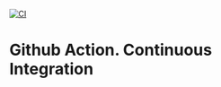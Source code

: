 [![CI](https://github.com/ShvetsDima/GithubActions/actions/workflows/swf.yml/badge.svg)](https://github.com/ShvetsDima/GithubActions/actions/workflows/swf.yml)
# Github Action. Continuous Integration
